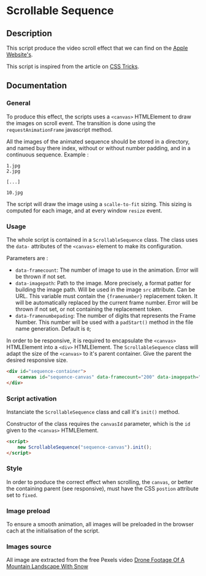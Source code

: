 # Scrollable Sequence

## Description

This script produce the video scroll effect that we can find on the [Apple Website's](https://www.apple.com/airpods-pro/).

This script is inspired from the article on [CSS Tricks](https://css-tricks.com/lets-make-one-of-those-fancy-scrolling-animations-used-on-apple-product-pages/).

## Documentation

### General
To produce this effect, the scripts uses a `<canvas>` HTMLElement to draw the images on scroll event. The transition is done using the `requestAnimationFrame` javascript method.

All the images of the animated sequence should be stored in a directory, and named buy there index, without or without number padding, and in a continuous sequence. Example : 

```
1.jpg
2.jpg

[...]

10.jpg
```

The script will draw the image using a `scalle-to-fit` sizing. This sizing is computed for each image, and at every window `resize` event. 

### Usage
The whole script is contained in a `ScrollableSequence` class. The class uses the `data-` attributes of the `<canvas>` element to make its configuration. 

Parameters are : 
- `data-framecount`: The number of image to use in the animation. Error will be thrown if not set.
- `data-imagepath`: Path to the image. More precisely, a format patter for building the image path. Will be used in the image `src` attribute. Can be URL. This variable must contain the `{framenumber}` replacement token. It will be automatically replaced by the current frame number. Error will be thrown if not set, or not containing the replacement token.
- `data-framenumbepading`:  The number of digits that represents the Frame Number. This number will be used with a `padStart()` method in the file name generation. Default is `0`;

In order to be responsive, it is required to encapsulate the `<canvas>` HTMLElement into a `<div>` HTMLElement. The `ScrollableSequence` class will adapt the size of the `<canvas>` to it's parent container. Give the parent the desired responsive size. 

``` HTML
<div id="sequence-container">
    <canvas id="sequence-canvas" data-framecount="200" data-imagepath="./images/ezgif-frame-{framenumber}.jpg" data-framenumberpading="3"></canvas>
</div>
```

### Script activation
Instanciate the `ScrollableSequence` class and call it's `init()` method.

Constructor of the class requires the `canvasId` parameter, which is the `id` given to the `<canvas>` HTMLElement.

``` html
<script>
    new ScrollableSequence("sequence-canvas").init();
</script>
```

### Style
In order to produce the correct effect when scrolling, the `canvas`, or better the containing parent (see responsive), must have the CSS `postion` attribute set to `fixed`.

### Image preload
To ensure a smooth animation, all images will be preloaded in the browser cach at the initialisation of the script.

### Images source 
All image are extracted from the free Pexels video [Drone Footage Of A Mountain Landscape With Snow](https://www.pexels.com/video/drone-footage-of-a-mountain-landscape-with-snow-2871918/)